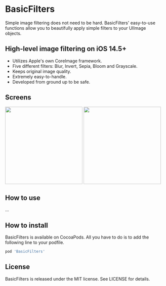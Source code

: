 # BasicFilters

Simple image filtering does not need to be hard. BasicFilters' easy-to-use functions allow you to beautifully apply simple filters to your UIImage objects. 

## High-level image filtering on iOS 14.5+

* Utilizes Apple's own CoreImage framework. 
* Five different filters: Blur, Invert, Sepia, Bloom and Grayscale.
* Keeps original image quality.
* Extremely easy-to-handle.  
* Developed from ground up to be safe.

## Screens

<p>
  <img width="250px" src="https://user-images.githubusercontent.com/81817904/128569273-4c93b07f-b296-42d6-8d5e-46deec39f287.gif">
  <img width="250px" src="https://user-images.githubusercontent.com/81817904/128569262-9ad98748-b41b-4969-b044-435a820a3528.gif">
</p>

## How to use

...

## How to install

BasicFilters is available on CocoaPods. All you have to do is to add the following line to your podfile.

```ruby
pod 'BasicFilters'
```
## License

BasicFilters is released under the MIT license. See LICENSE for details.
